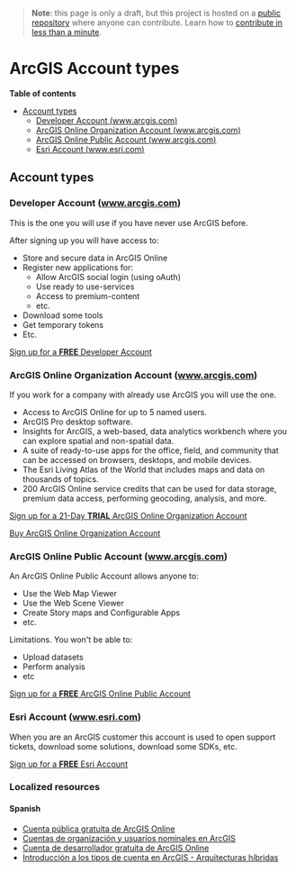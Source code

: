 > **Note**: this page is only a draft, but this project is hosted on a [public repository](https://github.com/hhkaos/awesome-arcgis) where anyone can contribute. Learn how to [contribute in less than a minute](https://github.com/hhkaos/awesome-arcgis/blob/master/CONTRIBUTING.md#contributions).

# ArcGIS Account types

<!-- START doctoc generated TOC please keep comment here to allow auto update -->
<!-- DON'T EDIT THIS SECTION, INSTEAD RE-RUN doctoc TO UPDATE -->
**Table of contents**

- [Account types](#account-types)
  - [Developer Account  (www.arcgis.com)](#developer-account--wwwarcgiscom)
  - [ArcGIS Online Organization Account (www.arcgis.com)](#arcgis-online-organization-account-wwwarcgiscom)
  - [ArcGIS Online Public Account (www.arcgis.com)](#arcgis-online-public-account-wwwarcgiscom)
  - [Esri Account  (www.esri.com)](#esri-account--wwwesricom)

<!-- END doctoc generated TOC please keep comment here to allow auto update -->

## Account types

### Developer Account  (www.arcgis.com)
This is the one you will use if you have never use ArcGIS before.

After signing up you will have access to:

* Store and secure data in ArcGIS Online
* Register new applications for:
  * Allow ArcGIS social login (using oAuth)
  * Use ready to use-services
  * Access to premium-content
  * etc.
* Download some tools
* Get temporary tokens
* Etc.

[Sign up for a **FREE** Developer Account](https://developers.arcgis.com/sign-up/)

### ArcGIS Online Organization Account (www.arcgis.com)

If you work for a company with already use ArcGIS you will use the one.

* Access to ArcGIS Online for up to 5 named users.
* ArcGIS Pro desktop software.
* Insights for ArcGIS, a web-based, data analytics workbench where you can explore spatial and non-spatial data.
* A suite of ready-to-use apps for the office, field, and community that can be accessed on browsers, desktops, and mobile devices.
* The Esri Living Atlas of the World that includes maps and data on thousands of topics.
* 200 ArcGIS Online service credits that can be used for data storage, premium data access, performing geocoding, analysis, and more.


[Sign up for a 21-Day **TRIAL** ArcGIS Online Organization Account](http://www.arcgis.com/features/free-trial.html)

[Buy ArcGIS Online Organization Account](http://www.esri.com/software/arcgis/arcgisonline/purchase)

### ArcGIS Online Public Account (www.arcgis.com)

An ArcGIS Online Public Account allows anyone to:

* Use the Web Map Viewer
* Use the Web Scene Viewer
* Create Story maps and Configurable Apps
* etc.

Limitations. You won't be able to:

* Upload datasets
* Perform analysis
* etc

[Sign up for a **FREE** ArcGIS Online Public Account](https://www.arcgis.com/home/createaccount.html)

### Esri Account  (www.esri.com)

When you are an ArcGIS customer this account is used to open support tickets, download some solutions, download some SDKs, etc.

[Sign up for a **FREE** Esri Account](https://accounts.esri.com/signup)


### Localized resources

#### Spanish

* [Cuenta pública gratuita de ArcGIS Online](https://www.youtube.com/watch?v=cwAdu1lSkmw&index=10&t=0s&list=PLwq5dz_FjCx6C9-ZtGJGM1eBEjFyndXd6)
* [Cuentas de organización y usuarios nominales en ArcGIS](https://www.youtube.com/watch?v=040SuPH6_ow&list=PLwq5dz_FjCx6C9-ZtGJGM1eBEjFyndXd6&index=10)
* [Cuenta de desarrollador gratuita de ArcGIS Online](https://www.youtube.com/watch?v=w_ZrLpU662A&list=PLwq5dz_FjCx6C9-ZtGJGM1eBEjFyndXd6&index=11)
* [Introducción a los tipos de cuenta en ArcGIS - Arquitecturas híbridas](https://www.youtube.com/watch?v=HUn62MHslv8&index=8&list=PLwq5dz_FjCx6C9-ZtGJGM1eBEjFyndXd6)
